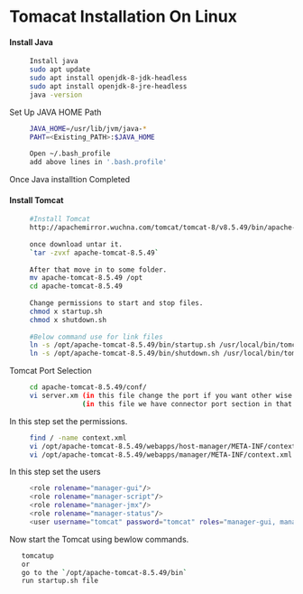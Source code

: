 # Tomacat Installation On Linux

#### Install Java
```sh
     Install java
     sudo apt update
     sudo apt install openjdk-8-jdk-headless
     sudo apt install openjdk-8-jre-headless
     java -version
 ```
	
Set Up JAVA HOME Path
```sh
     JAVA_HOME=/usr/lib/jvm/java-*
     PAHT=<Existing_PATH>:$JAVA_HOME
  
     Open ~/.bash_profile 
     add above lines in '.bash.profile'

```
Once Java installtion Completed

#### Install Tomcat
```sh
     #Install Tomcat 
     http://apachemirror.wuchna.com/tomcat/tomcat-8/v8.5.49/bin/apache-tomcat-8.5.49.tar.gz (Download tomcat packges from 'https://tomcat.apache.org/download-90.cgi')
     
     once download untar it.
     `tar -zvxf apache-tomcat-8.5.49`
     
     After that move in to some folder.
     mv apache-tomcat-8.5.49 /opt
     cd apache-tomcat-8.5.49
     
     Change permissions to start and stop files.
     chmod x startup.sh
     chmod x shutdown.sh
     
     #Below command use for link files
     ln -s /opt/apache-tomcat-8.5.49/bin/startup.sh /usr/local/bin/tomcatup
     ln -s /opt/apache-tomcat-8.5.49/bin/shutdown.sh /usr/local/bin/tomcatdown
```

Tomcat Port Selection
```sh
     cd apache-tomcat-8.5.49/conf/
     vi server.xm (in this file change the port if you want other wise its working on 8080 port)
                  (in this file we have connector port section in that section you can change)
``` 

In this step set the permissions.
```sh
     find / -name context.xml
     vi /opt/apache-tomcat-8.5.49/webapps/host-manager/META-INF/context.xml (comment the value section)
     vi /opt/apache-tomcat-8.5.49/webapps/manager/META-INF/context.xml (comment the value section)
```

In this step set the users
```sh
     <role rolename="manager-gui"/>
     <role rolename="manager-script"/>
     <role rolename="manager-jmx"/> 
     <role rolename="manager-status"/>
     <user username="tomcat" password="tomcat" roles="manager-gui, manager-script"/>
```
Now start the Tomcat using bewlow commands.

```sh
   tomcatup
   or
   go to the `/opt/apache-tomcat-8.5.49/bin`
   run startup.sh file
```


